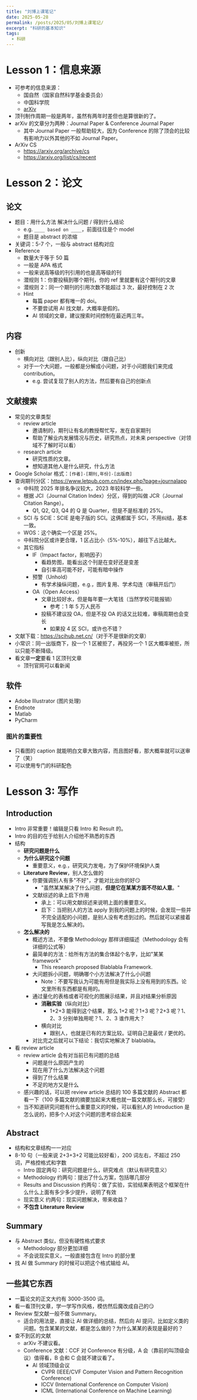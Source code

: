 ```yaml
---
title: "刘博上课笔记"
date: 2025-05-28
permalink: /posts/2025/05/刘博上课笔记/
excerpt: "科研的基本知识"
tags:
  - 科研
---
```


# Lesson 1：信息来源

- 可参考的信息来源：
  - 国自然（国家自然科学基金委员会）
  - 中国科学院
  - [arXiv](https://arxiv.org)
- 顶刊制作周期一般是两年，虽然有两年时差但也是算很新的了。
- arXiv 的文章分为两种：Journal Paper & Conference Journal Paper
  - 其中 Journal Paper 一般帮助较大，因为 Conference 的除了顶会的比较有影响力以外其他的不如 Journal Paper。
- ArXiv CS
  - <https://arxiv.org/archive/cs>
  - <https://arxiv.org/list/cs/recent>

# Lesson 2：论文

## 论文

- 题目：用什么方法 解决什么问题 / 得到什么结论
  - e.g. `____ based on ____`，前面往往是个 model
  - 题目是 abstract 的浓缩
- 关键词：5-7 个，一般与 abstract 结构对应
- Reference
  - 数量大于等于 50 篇
  - 一般是 APA 格式
  - 一般来说高等级的刊引用的也是高等级的刊
  - 潜规则 1：你要投稿到哪个期刊，你的 ref 里就要有这个期刊的文章
  - 潜规则 2：同一个期刊的引用次数不能超过 3 次，最好控制在 2 次
  - Hint
    - 每篇 paper 都有唯一的 doi。
    - 不要尝试用 AI 找文献，大概率是假的。
    - AI 领域的文章，建议搜索时间控制在最近两三年。

## 内容

- 创新
  - 横向对比（跟别人比），纵向对比（跟自己比）
  - 对于一个大问题，一般都是分解成小问题，对于小问题我们来完成 contribution。
    - e.g. 尝试复现了别人的方法，然后要有自己的创新点

## 文献搜索

- 常见的文章类型
  - review article
    - 邀请制的，期刊让有名的教授帮忙写，发在自家期刊
    - 帮助了解业内发展情况与历史，研究热点，对未来 perspective（对领域不了解时可以看）
  - research article
    - 研究性质的文章。
    - 想知道其他人是什么研究，什么方法
- Google Scholar 格式：`[作者]-[期刊,年份]-[出版商]`
- 查询期刊分区：<https://www.letpub.com.cn/index.php?page=journalapp>
  - 中科院 2025 年排名争议较大，2023 年较科学一些。
  - 根据 JCI（Journal Citation Index）分区，得到的叫做 JCR（Journal Citation Range）。
    - Q1, Q2, Q3, Q4 的 Q 是 Quarter，但是不是标准的 25%。
  - SCI 与 SCIE：SCIE 是电子版的 SCI。这俩都属于 SCI，不用纠结，基本一致。
  - WOS：这个确实一个区是 25%。
  - 中科院分区或许更合理，1 区占比小（5%-10%），越往下占比越大。
  - 其它指标
    - IF（Impact factor，影响因子）
      - 看趋势图，能看出这个刊是在变好还是变差
      - 自引率高可能不好，可能有暗中操作
    - 预警（Unhold）
      - 有学术操纵问题，e.g.，图片复用、学术勾连（审稿开后门）
    - OA（Open Access）
      - 文章比较好水，但是每年要一大笔钱（当然学校可能报销）
        - 参考：1 年 5 万人民币
      - 投稿不建议投 OA，但是不投 OA 的话又比较难，审稿周期也会变长
        - 如果投 4 区 SCI，或许也不错？
- 文献下载：<https://scihub.net.cn/>（对于不是很新的文章）
- 小常识：同一出版商下，投一个 1 区被拒了，再投另一个 1 区大概率被拒，所以只能不断降级。
- 看文章**一定**要看 1 区顶刊文章
  - 顶刊官网可以看新闻

## 软件

- Adobe Illustrator (图片处理)
- Endnote
- Matlab
- PyCharm

### 图片的重要性

- 只看图的 caption 就能明白文章大致内容，而且图好看，那大概率就可以送审了（笑）
- 可以使用专门的科研配色

<!-- Lesson 2 Homework
今天的话基本就是做介绍，然后回去需要你做的一个事情，也是我们下节课要做的一个点。你要找出几个你比较感兴趣的方向。然后我会给你发几篇关于上节课我提到的那两个方向给你几篇文献，然后你就给你的文献，你按照今天咱们说的这个步骤，然后你给它扩充到十篇到20篇的文献量。然后每一篇文献，你可以先用 AI 做个总结，复制粘贴，然后放上去，然后下节课我会教你怎么去写这个 summary 就这么一个任务。能做到吗

行这个任务不是很难，我感觉你几天之内就做完，你要做完的话，你可以在群里通知一下我，然后把你写的找的文献，你只要发文献的名字给我就可以了，或者说你直接发一个 word 文件，这个文件就是对应的文件名字。你通过 AI 或者说你自己总结都行，然后这么一个 summary 就是这个文章说了一件什么事，然后下节课，我们就基于这几篇文献，然后我就教你怎么去写这个 summary，因为。你后面写文章的基础就是这么一个 summary summary 的写法就类似于写一个文章的大纲，然后确定了之后，后面再后面的课咱们就是怎么去找数据，怎么去找 model，怎么去实现这个 model 怎么去改 model，然后怎么得到一个结果，然后怎么去具体的去绘图？咱们就按照这个步骤一步步来。
-->

# Lesson 3: 写作

## Introduction

- Intro 非常重要！编辑是只看 Intro 和 Result 的。
- Intro 的目的在于给别人介绍他不熟悉的东西
- 结构
  - **研究问题是什么**
  - **为什么研究这个问题**
    - 重要意义，e.g.，研究风力发电，为了保护环境保护人类
  - **Literature Review**，别人怎么做的
    - 你要强调别人有多"不好"，才能对比出你的好😏
      - "虽然某某解决了什么问题，**但是它在某某方面不尽如人意**。"
    - 文献综述的承上启下作用
      - 承上：可以用文献综述来说明上面的重要意义。
      - 启下：当把别人的方法 apply 到我的问题上的时候，会发现一些并不完全适配的小问题，是别人没有考虑到过的。然后就可以紧接着写我是怎么解决的。
  - **怎么解决的**
    - 概述方法，不要像 Methodology 那样详细描述（Methodology 会有详细的公式等）
    - 最简单的方法：给所有方法的集合体起个名字，比如"某某 framework"
      - This research proposed Blablabla Framework.
    - 大问题拆小问题，明确哪个小方法解决了什么小问题
      - Note：不要写我认为可能有用但是我实际上没有用到的东西。论文里所有东西都是有用的。
    - 通过量化的表格或者可视化的图展示结果，并且对结果分析原因
      - **消融实验**（纵向对比）
        - 1+2+3 能得到这个结果，那么 1+2 呢？1+3 呢？2+3 呢？1、2、3 分别单独用呢？1、2、3 谁作用大？
      - 横向对比
        - 跟别人，也就是已有的方案比较。证明自己是最优 / 更优的。
    - 对比完之后就可以下结论：我切实地解决了 blablabla。
- 看 review article
  - review article 会有对当前已有问题的总结
    - 问题是什么原因产生的
    - 现在用了什么方法解决这个问题
    - 得到了什么结果
    - 不足的地方又是什么
  - 感兴趣的话，可以把 review article 总结的 100 多篇文献的 Abstract 都看一下（100 多篇文献的摘要加起来大概也就一篇文献那么长，可接受）
  - 当不知道研究问题有什么重要意义的时候，可以看别人的 Introduction 是怎么说的，把多个人对这个问题的思考综合起来

## Abstract

- 结构和文章结构一一对应
- 8-10 句（一般来说 2+3+3+2 可能比较好看），200 词左右，不超过 250 词，严格控格式和字数
  - Intro 固定两句：研究问题是什么，研究难点（默认有研究意义）
  - Methodology 约两句：提出了什么方案，包括哪几部分
  - Results and Discussion 约两句：做了实验，实验结果表明这个框架在什么什么上面有多少多少提升，说明了有效
  - 现实意义 约两句：现实问题解决，带来收益？
  - **不包含 Literature Review**

## Summary

- 与 Abstract 类似，但没有硬性格式要求
  - Methodology 部分更加详细
  - 不会说现实意义，一般直接包含在 Intro 的部分里
- 找 AI 做 Summary 的时候可以把这个格式输给 AI。

## 一些其它东西

- 一篇论文的正文大约有 3000-3500 词。
- 看一看顶刊文章，学一学写作风格，模仿然后魔改成自己的😏
- Review 型文献一般不做 Summary。
  - 适合的用法是，直接让 AI 做详细的总结，然后向 AI 提问，比如定义类的问题。包含某某的文献，都是怎么做的？为什么某某的表现是最好的？
- 查不到区的文献
  - arXiv 不建议看。
  - Conference 文献：CCF 对 Conference 有分级，A 会（靠前的叫顶级会议）值得看，B 会和 C 会就不建议看了。
    - AI 领域顶级会议
      - CVPR (IEEE/CVF Computer Vision and Pattern Recognition Conference)
      - ICCV (International Conference on Computer Vision)
      - ICML (International Conference on Machine Learning)

<!-- Lesson 3 Homework
对于找到的 1 区文献（JCI 或中科院），至少一篇，按照格式写一个 Summary，并且加一个点 take away MSGs 或者叫 pros and cons 即这篇文章对你的思考，好或者不好的点（精确到哪个 Chapter 哪个 Section 哪个 Paragraph 哪句话，用省略号省略过长的，列出证据），启发性思考让你想到什么（同样地，基于文章中哪句话）

做了尽可能多的 Summary 之后，对最后这个点做总结，就能得到创新点

研究的重要意义也在于这些 Summary 之中。
-->